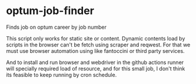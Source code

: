# optum-job-finder
Finds job on optum career by job number

This script only works for static site or content.
Dynamic contents load by scripts in the browser can't be fetch using scraper and reqwest.
For that we must use browser automation using like fantoccini or third party services.

And to install and run browser and webdriver in the github actions runner will specially required load of resource,
and for this small job, I don't think its feasible to keep running by cron schedule. 